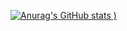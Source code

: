 [![Anurag's GitHub stats](https://github-readme-stats.vercel.app/api?username=yigedabaozi&show_icons=true&theme=radical)
)](https://github.com/anuraghazra/github-readme-stats)

<!--
**yigedabaozi/yigedabaozi** is a ✨ _special_ ✨ repository because its `README.md` (this file) appears on your GitHub profile.

Here are some ideas to get you started:

- 🔭 I’m currently working on ...
- 🌱 I’m currently learning ...
- 👯 I’m looking to collaborate on ...
- 🤔 I’m looking for help with ...
- 💬 Ask me about ...
- 📫 How to reach me: ...
- 😄 Pronouns: ...
- ⚡ Fun fact: ...
-->
